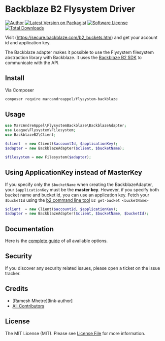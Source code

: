 # Backblaze B2 Flysystem Driver

[![Author](http://img.shields.io/badge/author-@marc_andre-blue.svg?style=flat-square)](https://twitter.com/marc_andre)
[![Latest Version on Packagist](https://img.shields.io/packagist/v/marcandreappel/flysystem-backblaze.svg?style=flat-square)](https://packagist.org/packages/marcandreappel/flysystem-backblaze)
[![Software License][ico-license]](LICENSE.md)
[![Total Downloads](https://img.shields.io/packagist/dt/marcandreappel/flysystem-backblaze.svg?style=flat-square)](https://packagist.org/packages/marcandreappel/flysystem-backblaze)

Visit (https://secure.backblaze.com/b2_buckets.htm) and get your account id and application key.

The Backblaze adapter makes it possible to use the Flysystem filesystem abstraction library with Backblaze. 
It uses the [Backblaze B2 SDK](https://github.com/cwhite92/b2-sdk-php) to communicate with the API.

## Install

Via Composer

```bash
composer require marcandreappel/flysystem-backblaze
```

## Usage

```php
use MarcAndreAppel\FlysystemBackblaze\BackblazeAdapter;
use League\Flysystem\Filesystem;
use BackblazeB2\Client;

$client  = new Client($accountId, $applicationKey);
$adapter = new BackblazeAdapter($client, $bucketName);

$filesystem = new Filesystem($adapter);
```

## Using ApplicationKey instead of MasterKey

If you specify only the `$bucketName` when creating the BackblazeAdapter, your `$applicationKey` must be the **master key**.
However, if you specify both bucket name and bucket id, you can use an application key.
Fetch your `$bucketId` using the [b2 command line tool](https://www.backblaze.com/b2/docs/quick_command_line.html) `b2 get-bucket <bucketName>` 

```php
$client  = new Client($accountId, $applicationKey);
$adapter = new BackblazeAdapter($client, $bucketName, $bucketId);
```

## Documentation
Here is the [complete guide](https://flysystem.thephpleague.com/docs/usage/filesystem-api/) of all available options.

## Security

If you discover any security related issues, please open a ticket on the issue tracker.

## Credits

- [Ramesh Mhetre][link-author]
- [All Contributors][link-contributors]

## License

The MIT License (MIT). Please see [License File](LICENSE.md) for more information.

[ico-license]: https://img.shields.io/badge/license-MIT-brightgreen.svg?style=flat-square
[link-contributors]: ../../contributors

